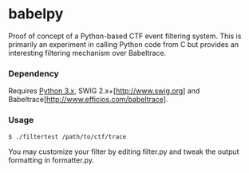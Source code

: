 babelpy
=======

Proof of concept of a Python-based CTF event filtering system. This is primarily an experiment in
calling Python code from C but provides an interesting filtering mechanism over Babeltrace.

### Dependency
Requires [Python 3.x](http://www.python.org), SWIG 2.x+[http://www.swig.org] and Babeltrace[http://www.efficios.com/babeltrace].

### Usage
````
$ ./filtertest /path/to/ctf/trace
````

You may customize your filter by editing filter.py and tweak the output formatting in formatter.py.
